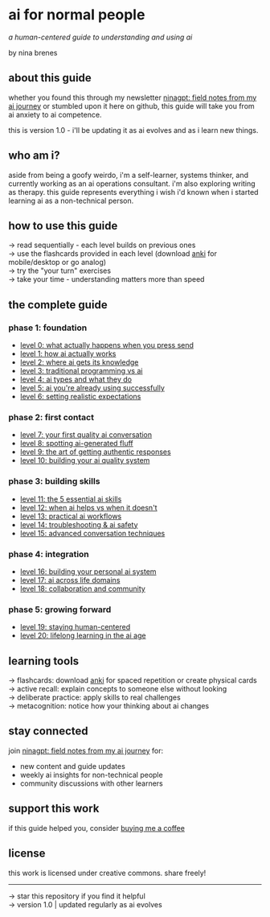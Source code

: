 # ai for normal people
*a human-centered guide to understanding and using ai*

by nina brenes

## about this guide

whether you found this through my newsletter [ninagpt: field notes from my ai journey](https://ninaverse.kit.com/36228eea47) or stumbled upon it here on github, this guide will take you from ai anxiety to ai competence.

this is version 1.0 - i'll be updating it as ai evolves and as i learn new things.

## who am i?

aside from being a goofy weirdo, i'm a self-learner, systems thinker, and currently working as an ai operations consultant. i'm also exploring writing as therapy. this guide represents everything i wish i'd known when i started learning ai as a non-technical person.

## how to use this guide

→ read sequentially - each level builds on previous ones  
→ use the flashcards provided in each level (download [anki](https://ankiweb.net/) for mobile/desktop or go analog)  
→ try the "your turn" exercises  
→ take your time - understanding matters more than speed  

## the complete guide

### phase 1: foundation
- [level 0: what actually happens when you press send](level-0.md)
- [level 1: how ai actually works](level-1.md)
- [level 2: where ai gets its knowledge](level-2.md)
- [level 3: traditional programming vs ai](level-3.md)
- [level 4: ai types and what they do](level-4.md)
- [level 5: ai you're already using successfully](level-5.md)
- [level 6: setting realistic expectations](level-6.md)

### phase 2: first contact
- [level 7: your first quality ai conversation](level-7.md)
- [level 8: spotting ai-generated fluff](level-8.md)
- [level 9: the art of getting authentic responses](level-9.md)
- [level 10: building your ai quality system](level-10.md)

### phase 3: building skills
- [level 11: the 5 essential ai skills](level-11.md)
- [level 12: when ai helps vs when it doesn't](level-12.md)
- [level 13: practical ai workflows](level-13.md)
- [level 14: troubleshooting & ai safety](level-14.md)
- [level 15: advanced conversation techniques](level-15.md)

### phase 4: integration
- [level 16: building your personal ai system](level-16.md)
- [level 17: ai across life domains](level-17.md)
- [level 18: collaboration and community](level-18.md)

### phase 5: growing forward
- [level 19: staying human-centered](level-19.md)
- [level 20: lifelong learning in the ai age](level-20.md)

## learning tools

→ flashcards: download [anki](https://ankiweb.net/) for spaced repetition or create physical cards  
→ active recall: explain concepts to someone else without looking  
→ deliberate practice: apply skills to real challenges  
→ metacognition: notice how your thinking about ai changes  

## stay connected

join [ninagpt: field notes from my ai journey](https://ninaverse.kit.com/36228eea47) for:
- new content and guide updates
- weekly ai insights for non-technical people
- community discussions with other learners

## support this work

if this guide helped you, consider [buying me a coffee](https://buymeacoffee.com/ninabrenes)

## license

this work is licensed under creative commons. share freely!

---

→ star this repository if you find it helpful  
→ version 1.0 | updated regularly as ai evolves

